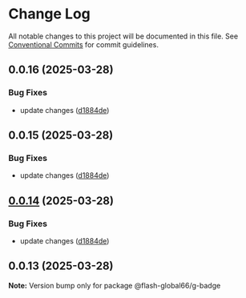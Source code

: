 # Change Log

All notable changes to this project will be documented in this file.
See [Conventional Commits](https://conventionalcommits.org) for commit guidelines.

## 0.0.16 (2025-03-28)


### Bug Fixes

* update changes ([d1884de](https://github.com/Flash-Global66/global-design-system/commit/d1884de11e4e9522c2d6912d932122a75aabf9e7))





## 0.0.15 (2025-03-28)


### Bug Fixes

* update changes ([d1884de](https://github.com/Flash-Global66/global-design-system/commit/d1884de11e4e9522c2d6912d932122a75aabf9e7))





## [0.0.14](https://github.com/Flash-Global66/global-design-system/compare/@flash-global66/g-badge@0.0.13...@flash-global66/g-badge@0.0.14) (2025-03-28)


### Bug Fixes

* update changes ([d1884de](https://github.com/Flash-Global66/global-design-system/commit/d1884de11e4e9522c2d6912d932122a75aabf9e7))





## 0.0.13 (2025-03-28)

**Note:** Version bump only for package @flash-global66/g-badge
